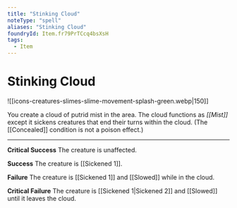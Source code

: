 ```yaml
---
title: "Stinking Cloud"
noteType: "spell"
aliases: "Stinking Cloud"
foundryId: Item.fr79PrTCcq4bsXsH
tags:
  - Item
---
```


# Stinking Cloud
![[icons-creatures-slimes-slime-movement-splash-green.webp|150]]

You create a cloud of putrid mist in the area. The cloud functions as _[[Mist]]_ except it sickens creatures that end their turns within the cloud. (The [[Concealed]] condition is not a poison effect.)

* * *

**Critical Success** The creature is unaffected.

**Success** The creature is [[Sickened 1]].

**Failure** The creature is [[Sickened 1]] and [[Slowed]] while in the cloud.

**Critical Failure** The creature is [[Sickened 1|Sickened 2]] and [[Slowed]] until it leaves the cloud.
